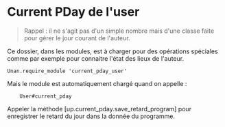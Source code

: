 # Current PDay de l'user

> Rappel : il ne s'agit pas d'un simple nombre mais d'une classe faite pour gérer le jour courant de l'auteur.

Ce dossier, dans les modules, est à charger pour des opérations spéciales comme par exemple pour connaitre l'état des lieux de l'auteur.

    Unan.require_module 'current_pday_user'

Mais le module est automatiquement chargé quand on appelle :

        User#current_pday

Appeler la méthode [up.current_pday.save_retard_program] pour enregistrer le retard du jour dans la donnée du programme.
